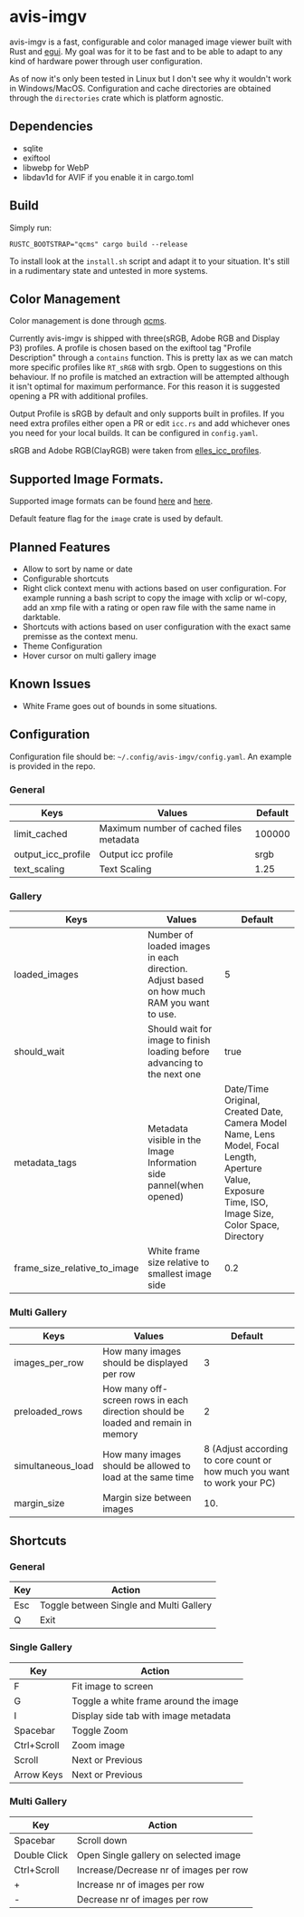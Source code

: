 # avis-imgv

avis-imgv is a fast, configurable and color managed image viewer built with Rust and [egui](https://github.com/emilk/egui). My goal was for it to be fast and to be able to adapt to any kind of hardware power through user configuration.

As of now it's only been tested in Linux but I don't see why it wouldn't work in Windows/MacOS. Configuration and cache directories are obtained through the `directories` crate which is platform agnostic.

## Dependencies

- sqlite
- exiftool
- libwebp for WebP
- libdav1d for AVIF if you enable it in cargo.toml

## Build

Simply run:

`RUSTC_BOOTSTRAP="qcms" cargo build --release`

To install look at the `install.sh` script and adapt it to your situation. It's still in a rudimentary state and untested in more systems.

## Color Management

Color management is done through [qcms](https://github.com/FirefoxGraphics/qcms).

Currently avis-imgv is shipped with three(sRGB, Adobe RGB and Display P3) profiles. A profile is chosen based on the exiftool tag "Profile Description" through a `contains` function. This is pretty lax as we can match more specific profiles like `RT_sRGB` with srgb. Open to suggestions on this behaviour. If no profile is matched an extraction will be attempted although it isn't optimal for maximum performance. For this reason it is suggested opening a PR with additional profiles.

Output Profile is sRGB by default and only supports built in profiles. If you need extra profiles either open a PR or edit `icc.rs` and add whichever ones you need for your local builds. It can be configured in `config.yaml`.

sRGB and Adobe RGB(ClayRGB) were taken from [elles_icc_profiles](https://github.com/ellelstone/elles_icc_profiles).

## Supported Image Formats.

Supported image formats can be found [here](https://github.com/image-rs/image/blob/master/README.md) and [here](https://docs.rs/crate/image/latest/features).

Default feature flag for the `image` crate is used by default.

## Planned Features

- Allow to sort by name or date
- Configurable shortcuts
- Right click context menu with actions based on user configuration. For example running a bash script to copy the image with xclip or wl-copy, add an xmp file with a rating or open raw file with the same name in darktable.
- Shortcuts with actions based on user configuration with the exact same premisse as the context menu.
- Theme Configuration
- Hover cursor on multi gallery image

## Known Issues

- White Frame goes out of bounds in some situations.

## Configuration

Configuration file should be: `~/.config/avis-imgv/config.yaml`. An example is provided in the repo.

### General

Keys | Values | Default 
--- | --- | ---
limit_cached  | Maximum number of cached files metadata | 100000
output_icc_profile | Output icc profile | srgb 
text_scaling | Text Scaling | 1.25

### Gallery

Keys | Values | Default 
--- | --- | ---
loaded_images | Number of loaded images in each direction. Adjust based on how much RAM you want to use. | 5
should_wait | Should wait for image to finish loading before advancing to the next one | true
metadata_tags | Metadata visible in the Image Information side pannel(when opened) | Date/Time Original, Created Date, Camera Model Name, Lens Model, Focal Length, Aperture Value, Exposure Time, ISO, Image Size, Color Space, Directory
frame_size_relative_to_image | White frame size relative to smallest image side | 0.2

### Multi Gallery

Keys | Values | Default 
--- | --- | ---
images_per_row | How many images should be displayed per row | 3
preloaded_rows | How many off-screen rows in each direction should be loaded and remain in memory | 2
simultaneous_load | How many images should be allowed to load at the same time | 8 (Adjust according to core count or how much you want to work your PC)
margin_size | Margin size between images | 10.

## Shortcuts

### General

Key | Action
--- | --- 
Esc | Toggle between Single and Multi Gallery
Q | Exit

### Single Gallery

Key | Action
--- | --- 
F | Fit image to screen
G | Toggle a white frame around the image
I | Display side tab with image metadata
Spacebar | Toggle Zoom
Ctrl+Scroll | Zoom image
Scroll | Next or Previous 
Arrow Keys | Next or Previous


### Multi Gallery
Key | Action
--- | ---
Spacebar | Scroll down
Double Click | Open Single gallery on selected image
Ctrl+Scroll | Increase/Decrease nr of images per row
+ | Increase nr of images per row
- | Decrease nr of images per row

